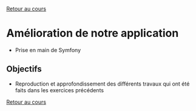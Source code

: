 [Retour au cours](../cours.md)

# Amélioration de notre application

* Prise en main de Symfony

## Objectifs

* Reproduction et approfondissement des différents travaux qui ont été faits dans les exercices précédents

[Retour au cours](../cours.md)
